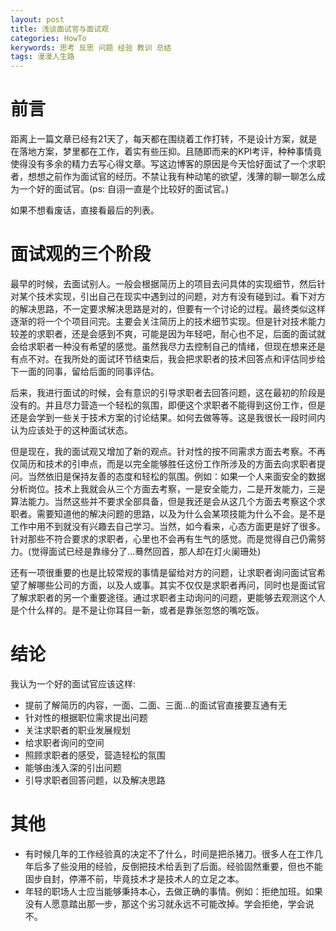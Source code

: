 ```yaml
---
layout: post
title: 浅谈面试官与面试观
categories: HowTo
kerywords: 思考 反思 问题 经验 教训 总结
tags: 漫漫人生路
---
```


# 前言

距离上一篇文章已经有21天了，每天都在围绕着工作打转，不是设计方案，就是在落地方案，梦里都在工作，着实有些压抑。且随即而来的KPI考评，种种事情竟使得没有多余的精力去写心得文章。写这边博客的原因是今天恰好面试了一个求职者，想想之前作为面试官的经历。不禁让我有种动笔的欲望，浅薄的聊一聊怎么成为一个好的面试官。(ps: 自诩一直是个比较好的面试官。)

如果不想看废话，直接看最后的列表。

# 面试观的三个阶段

最早的时候，去面试别人。一般会根据简历上的项目去问具体的实现细节，然后针对某个技术实现，引出自己在现实中遇到过的问题，对方有没有碰到过。看下对方的解决思路，不一定要求解决思路是对的，但要有一个讨论的过程。最终类似这样逐渐的将一个个项目问完。主要会关注简历上的技术细节实现。但是针对技术能力较差的求职者，还是会感到不爽，可能是因为年轻吧，耐心也不足，后面的面试就会给求职者一种没有希望的感觉。虽然我尽力去控制自己的情绪，但现在想来还是有点不对。在我所处的面试环节结束后，我会把求职者的技术回答点和评估同步给下一面的同事，留给后面的同事评估。

后来，我进行面试的时候，会有意识的引导求职者去回答问题，这在最初的阶段是没有的。并且尽力营造一个轻松的氛围，即便这个求职者不能得到这份工作，但是还是会学到一些关于技术方案的讨论结果。如何去做等等。这是我很长一段时间内认为应该处于的这种面试状态。

但是现在，我的面试观又增加了新的观点。针对性的按不同需求方面去考察。不再仅简历和技术的引申点，而是以完全能够胜任这份工作所涉及的方面去向求职者提问。当然依旧是保持友善的态度和轻松的氛围。例如：如果一个人来面安全的数据分析岗位。技术上我就会从三个方面去考察，一是安全能力，二是开发能力，三是算法能力。当然这些并不要求全部具备，但是我还是会从这几个方面去考察这个求职者。需要知道他的解决问题的思路，以及为什么会某项技能为什么不会。是不是工作中用不到就没有兴趣去自己学习。当然，如今看来，心态方面更是好了很多。针对那些不符合要求的求职者，心里也不会再有生气的感觉。而是觉得自己仍需努力。(觉得面试已经是靠缘分了...蓦然回首，那人却在灯火阑珊处)

还有一项很重要的也是比较常规的事情是留给对方的问题，让求职者询问面试官希望了解哪些公司的方面，以及人或事。其实不仅仅是求职者再问，同时也是面试官了解求职者的另一个重要途径。通过求职者主动询问的问题，更能够去观测这个人是个什么样的。是不是让你耳目一新，或者是靠张忽悠的嘴吃饭。

# 结论

我认为一个好的面试官应该这样:

* 提前了解简历的内容，一面、二面、三面...的面试官直接要互通有无
* 针对性的根据职位需求提出问题
* 关注求职者的职业发展规划
* 给求职者询问的空间
* 照顾求职者的感受，营造轻松的氛围
* 能够由浅入深的引出问题
* 引导求职者回答问题，以及解决思路

# 其他

* 有时候几年的工作经验真的决定不了什么，时间是把杀猪刀。很多人在工作几年后多了些没用的经验，反倒把技术给丢到了后面。经验固然重要，但也不能固步自封，停滞不前，毕竟技术才是技术人的立足之本。
* 年轻的职场人士应当能够秉持本心，去做正确的事情。例如：拒绝加班。如果没有人愿意踏出那一步，那这个劣习就永远不可能改掉。学会拒绝，学会说不。